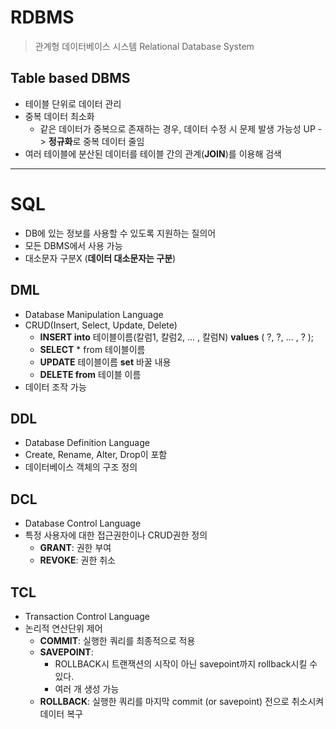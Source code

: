 # RDBMS
> 관계형 데이터베이스 시스템
> Relational Database System

## Table based DBMS
- 테이블 단위로 데이터 관리
- 중복 데이터 최소화
  + 같은 데이터가 중복으로 존재하는 경우, 데이터 수정 시 문제 발생 가능성 UP -> **정규화**로 중복 데이터 줄임
- 여러 테이블에 분산된 데이터를 테이블 간의 관계(**JOIN**)를 이용해 검색

- - -
# SQL
- DB에 있는 정보를 사용할 수 있도록 지원하는 질의어
- 모든 DBMS에서 사용 가능
- 대소문자 구분X (**데이터 대소문자는 구분**)

## DML
- Database Manipulation Language
- CRUD(Insert, Select, Update, Delete)
  + **INSERT into** 테이블이름(칼럼1, 칼럼2, ... , 칼럼N) **values** ( ?, ?, ... , ? );
  + **SELECT** * from 테이블이름
  + **UPDATE** 테이블이름 **set** 바꿀 내용
  + **DELETE from** 테이블 이름
- 데이터 조작 가능

## DDL
- Database Definition Language
- Create, Rename, Alter, Drop이 포함
- 데이터베이스 객체의 구조 정의

## DCL
- Database Control Language
- 특정 사용자에 대한 접근권한이나 CRUD권한 정의
  + **GRANT**: 권한 부여
  + **REVOKE**: 권한 취소

## TCL
- Transaction Control Language
- 논리적 연산단위 제어
  + **COMMIT**: 실행한 쿼리를 최종적으로 적용
  + **SAVEPOINT**:
    * ROLLBACK시 트랜잭션의 시작이 아닌 savepoint까지 rollback시킬 수 있다.
    * 여러 개 생성 가능
  + **ROLLBACK**: 실행한 쿼리를 마지막 commit (or savepoint) 전으로 취소시켜 데이터 복구
